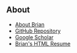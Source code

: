 ## About

* [About Brian](about.md)
* [GitHub Repository](https://github.com/Brian-Stankiewicz)
* [Google Scholar](https://goo.gl/1pwk8X)
* [Brian's HTML Resume](resume.md)

